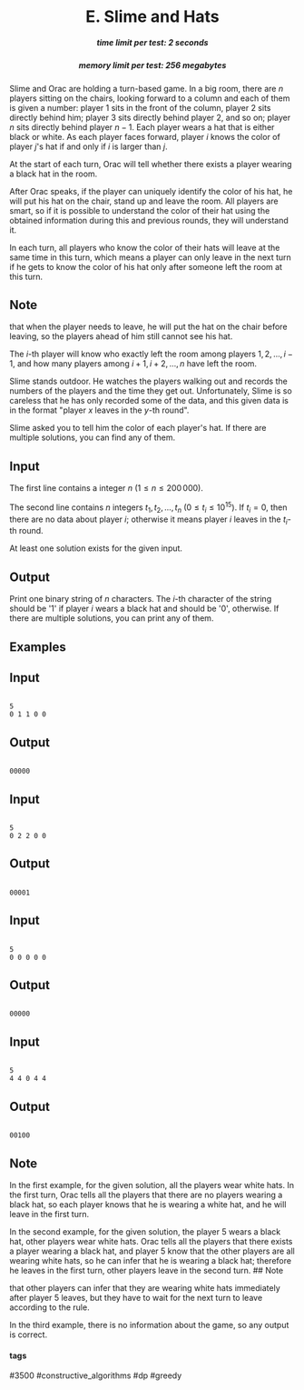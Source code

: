 <h1 style='text-align: center;'> E. Slime and Hats</h1>

<h5 style='text-align: center;'>time limit per test: 2 seconds</h5>
<h5 style='text-align: center;'>memory limit per test: 256 megabytes</h5>

Slime and Orac are holding a turn-based game. In a big room, there are $n$ players sitting on the chairs, looking forward to a column and each of them is given a number: player $1$ sits in the front of the column, player $2$ sits directly behind him; player $3$ sits directly behind player $2$, and so on; player $n$ sits directly behind player $n-1$. Each player wears a hat that is either black or white. As each player faces forward, player $i$ knows the color of player $j$'s hat if and only if $i$ is larger than $j$.

At the start of each turn, Orac will tell whether there exists a player wearing a black hat in the room.

After Orac speaks, if the player can uniquely identify the color of his hat, he will put his hat on the chair, stand up and leave the room. All players are smart, so if it is possible to understand the color of their hat using the obtained information during this and previous rounds, they will understand it.

 In each turn, all players who know the color of their hats will leave at the same time in this turn, which means a player can only leave in the next turn if he gets to know the color of his hat only after someone left the room at this turn.

## Note

 that when the player needs to leave, he will put the hat on the chair before leaving, so the players ahead of him still cannot see his hat. 

The $i$-th player will know who exactly left the room among players $1,2,\ldots,i-1$, and how many players among $i+1,i+2,\ldots,n$ have left the room.

Slime stands outdoor. He watches the players walking out and records the numbers of the players and the time they get out. Unfortunately, Slime is so careless that he has only recorded some of the data, and this given data is in the format "player $x$ leaves in the $y$-th round".

Slime asked you to tell him the color of each player's hat. If there are multiple solutions, you can find any of them.

## Input

The first line contains a integer $n\ (1\le n\le 200\,000)$.

The second line contains $n$ integers $t_1,t_2,\dots,t_n\ (0\le t_i\le 10^{15})$. If $t_i=0$, then there are no data about player $i$; otherwise it means player $i$ leaves in the $t_i$-th round.

At least one solution exists for the given input. 

## Output

Print one binary string of $n$ characters. The $i$-th character of the string should be '1' if player $i$ wears a black hat and should be '0', otherwise. If there are multiple solutions, you can print any of them.

## Examples

## Input


```

5
0 1 1 0 0

```
## Output


```

00000
```
## Input


```

5
0 2 2 0 0

```
## Output


```

00001
```
## Input


```

5
0 0 0 0 0

```
## Output


```

00000
```
## Input


```

5
4 4 0 4 4

```
## Output


```

00100
```
## Note

In the first example, for the given solution, all the players wear white hats. In the first turn, Orac tells all the players that there are no players wearing a black hat, so each player knows that he is wearing a white hat, and he will leave in the first turn.

In the second example, for the given solution, the player $5$ wears a black hat, other players wear white hats. Orac tells all the players that there exists a player wearing a black hat, and player $5$ know that the other players are all wearing white hats, so he can infer that he is wearing a black hat; therefore he leaves in the first turn, other players leave in the second turn. ## Note

 that other players can infer that they are wearing white hats immediately after player $5$ leaves, but they have to wait for the next turn to leave according to the rule.

In the third example, there is no information about the game, so any output is correct.



#### tags 

#3500 #constructive_algorithms #dp #greedy 